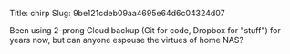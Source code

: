 Title: chirp
Slug: 9be121cdeb09aa4695e64d6c04324d07

Been using 2-prong Cloud backup (Git for code, Dropbox for "stuff") for years now, but can anyone espouse the virtues of home NAS?
